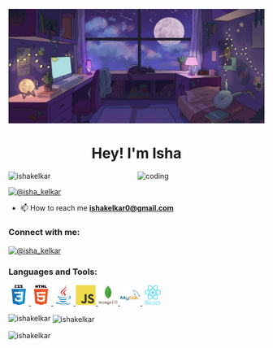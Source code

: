 ![logo](https://github.com/IshaKelkar/IshaKelkar/blob/main/Git-Banner.jpg)
<h1 align="center">Hey! I'm Isha</h1>
<img align="right" alt="coding" width="250" src="https://media.tenor.com/-6m2vqRjKDEAAAAj/geek-girl.gif"> 
<p align="left"> <img src="https://komarev.com/ghpvc/?username=ishakelkar&label=Profile%20views&color=0e75b6&style=flat" alt="ishakelkar" /> </p>

<p align="left"> <a href="https://twitter.com/@isha_kelkar" target="blank"><img src="https://img.shields.io/twitter/follow/@isha_kelkar?logo=twitter&style=for-the-badge" alt="@isha_kelkar" /></a> </p>

- 📫 How to reach me **ishakelkar0@gmail.com**

<h3 align="left">Connect with me:</h3>
<p align="left">
<a href="https://twitter.com/@isha_kelkar" target="blank"><img align="center" src="https://raw.githubusercontent.com/rahuldkjain/github-profile-readme-generator/master/src/images/icons/Social/twitter.svg" alt="@isha_kelkar" height="30" width="40" /></a>
</p>

<h3 align="left">Languages and Tools:</h3>
<p align="left"> <a href="https://www.w3schools.com/css/" target="_blank" rel="noreferrer"> <img src="https://raw.githubusercontent.com/devicons/devicon/master/icons/css3/css3-original-wordmark.svg" alt="css3" width="40" height="40"/> </a> <a href="https://www.w3.org/html/" target="_blank" rel="noreferrer"> <img src="https://raw.githubusercontent.com/devicons/devicon/master/icons/html5/html5-original-wordmark.svg" alt="html5" width="40" height="40"/> </a> <a href="https://www.java.com" target="_blank" rel="noreferrer"> <img src="https://raw.githubusercontent.com/devicons/devicon/master/icons/java/java-original.svg" alt="java" width="40" height="40"/> </a> <a href="https://developer.mozilla.org/en-US/docs/Web/JavaScript" target="_blank" rel="noreferrer"> <img src="https://raw.githubusercontent.com/devicons/devicon/master/icons/javascript/javascript-original.svg" alt="javascript" width="40" height="40"/> </a> <a href="https://www.mongodb.com/" target="_blank" rel="noreferrer"> <img src="https://raw.githubusercontent.com/devicons/devicon/master/icons/mongodb/mongodb-original-wordmark.svg" alt="mongodb" width="40" height="40"/> </a> <a href="https://www.mysql.com/" target="_blank" rel="noreferrer"> <img src="https://raw.githubusercontent.com/devicons/devicon/master/icons/mysql/mysql-original-wordmark.svg" alt="mysql" width="40" height="40"/> </a> <a href="https://reactjs.org/" target="_blank" rel="noreferrer"> <img src="https://raw.githubusercontent.com/devicons/devicon/master/icons/react/react-original-wordmark.svg" alt="react" width="40" height="40"/> </a> </p>

<p><img align="left" src="https://github-readme-stats.vercel.app/api/top-langs?username=ishakelkar&show_icons=true&locale=en&layout=compact" alt="ishakelkar" /></p>

<p>&nbsp;<img align="center" src="https://github-readme-stats.vercel.app/api?username=ishakelkar&show_icons=true&locale=en" alt="ishakelkar" /></p>

<p><img align="center" src="https://github-readme-streak-stats.herokuapp.com/?user=ishakelkar&" alt="ishakelkar" /></p>
